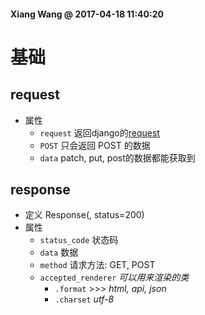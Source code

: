 #### Xiang Wang @ 2017-04-18 11:40:20


# 基础

## request
* 属性
    * `request` 返回django的[request](../request_response.md)
    * `POST` 只会返回 POST 的数据
    * `data` patch, put, post的数据都能获取到

## response
* 定义
    Response(<dict>, status=200)
* 属性
    * `status_code` 状态码
    * `data` 数据
    * `method` 请求方法: GET, POST
    * `accepted_renderer` *可以用来渲染的类* 
        * `.format` >>> *html, api, json*
        * `.charset` *utf-8*

